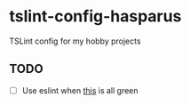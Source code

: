 # tslint-config-hasparus

TSLint config for my hobby projects

## TODO

- [ ] Use eslint when [this](https://github.com/typescript-eslint/typescript-eslint/blob/master/packages/eslint-plugin/ROADMAP.md) is all green
